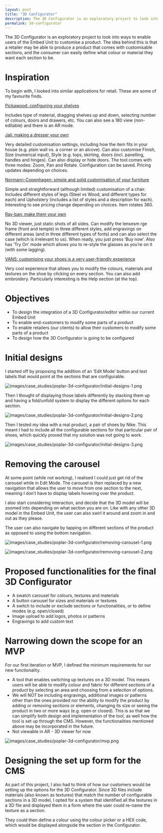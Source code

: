 ```yaml
---
layout: post
title: "3D Configurator"
description: The 3D Configurator is an exploratory project to look into ways to enable users of the Embed Unit to customise a product.
permalink: 3d-configurator
---
```

The 3D Configurator is an exploratory project to look into ways to enable users of the Embed Unit to customise a product. The idea behind this is that a retailer may be able to produce a product that comes with customisable sections, and the consumer can easily define what colour or material they want each section to be.

# Inspiration

To begin with, I looked into similar applications for retail. These are some of my favourite finds.

[Pickawood: configuring your shelves](https://www.pickawood.com/en/configurator/conf2)

Includes type of material, dragging shelves up and down, selecting number of colours, doors and drawers, etc. You can also see a 180 view (non-editable) and there is an AR mode.

[Jali: making a dresser your own](https://www.jali.co.uk/designer?id=A008)

Very detailed customisation settings, including how the item fits in your house (e.g. plain wall vs. a corner or an alcove). Can also customise Finish, Size (numerical input), Style (e.g. tops, skirting, doors (incl. panelling, handles and hinges). Can also display or hide doors. The tool comes with three modes: Zoom, Pan and Rotate. Configuration can be saved. Pricing updates depending on choices.

[Normann-Copenhagen: simple and solid customisation of your furniture](https://www.normann-copenhagen.com/en/Customize/FormChairFullUpholstery)

Simple and straightforward (although limited) customisation of a chair. Includes different styles of legs (Steel vs Wood, and different types for each) and Upholstery (includes a list of styles and a description for each). Interesting to see pricing change depending on choices. Item rotates 360.

[Ray-ban: make them your own](https://www.ray-ban.com/uk/customise/rb-2140-original-wayfarer-sunglasses)

No 3D viewer, just static shots of all sides. Can modify the lensesm rge frame (front and temple) in three different styles, add engravings on different areas (and in three different types of fonts) and can also select the case (which is irrelevant to us). When ready, you just press ‘Buy now’. Also has ‘Try On’ mode which allows you to re-style the glasses as you’re on it (with some lagging).

[VANS: customising your shoes is a very user-friendly experience](https://www.vans.co.uk/customizer.sk8-hi.html)

Very cool experience that allows you to modify the colours, materials and textures on the shoe by clicking on every section. You can also add embroidery. Particularly interesting is the Help section (at the top).

# Objectives

- To design the integration of a 3D Configurator/editor within our current Embed Unit
- To enable end-customers to modify some parts of a product
- To enable retailers (our clients) to allow their customers to modify some parts of a product
- To design how the 3D Configurator is going to be configured

# Initial designs

I started off by proposing the addition of an ‘Edit Mode’ button and text labels that would point at the sections that are configurable.

![images/case_studies/poplar-3d-configurator/initial-designs-1.png](images/case_studies/poplar-3d-configurator/initial-designs-1.png)

Then I thought of displaying those labels differently by stacking them up and having a fold/unfold system to display the different options for each section.

![images/case_studies/poplar-3d-configurator/initial-designs-2.png](images/case_studies/poplar-3d-configurator/initial-designs-2.png)

Then I tested my idea with a real product, a pair of shoes by Nike. This meant I had to include all the configurable sections for that particular pair of shoes, which quickly proved that my solution was not going to work.

![images/case_studies/poplar-3d-configurator/initial-designs-3.png](images/case_studies/poplar-3d-configurator/initial-designs-3.png)

# Removing the carousel

At some point (while not working), I realised I could just get rid of the carousel while in Edit Mode. The carousel is then replaced by a new navigation that allows the user to move from one section to the next, meaning I don’t have to display labels hovering over the product.

I also start considering interaction, and decide that the 3D model will be zoomed into depending on what section you are on. Like with any other 3D model in the Embed Unit, the user can also swirl it around and zoom in and out as they please.

The user can also navigate by tapping on different sections of the product as opposed to using the bottom navigation.

![images/case_studies/poplar-3d-configurator/removing-carousel-1.png](images/case_studies/poplar-3d-configurator/removing-carousel-1.png)

![images/case_studies/poplar-3d-configurator/removing-carousel-2.png](images/case_studies/poplar-3d-configurator/removing-carousel-2.png)

# Proposed functionalities for the final 3D Configurator

- A swatch carousel for colours, textures and materials
- A button carousel for sizes and materials or textures
- A switch to include or exclude sections or functionalities, or to define modes (e.g. open/closed)
- Image upload to add logos, photos or patterns
- Engravings to add custom text

# Narrowing down the scope for an MVP

For our first iteration or MVP, I defined the minimum requirements for our new functionality.

- A tool that enables switching up textures on a 3D model. This means users will be able to modify colour and fabric for different sections of a product by selecting an area and choosing from a selection of options.
- We will NOT be including engravings, additional images or patterns other than the ones provided nor the ability to modify the product by adding or removing sections or elements, changing its size or seeing the product in two or more ways (e.g. open or closed). This is so that we can simplify both design and implementation of the tool, as well how the tool is set up through the CMS. However, the functionalities mentioned above may be incorporated in the future.
- Not viewable in AR - 3D viewer for now

![images/case_studies/poplar-3d-configurator/mvp.png](images/case_studies/poplar-3d-configurator/mvp.png)

# Designing the set up form for the CMS

As part of this project, I also had to think of how our customers would be setting up the options for the 3D Configurator. Since 3D files include materials (also known as textures) that match the number of configurable sections in a 3D model, I opted for a system that identified all the textures in a 3D file and displayed them in a form where the user could re-name the texture as a section.

They could then define a colour using the colour picker or a HEX code, which would be displayed alongside the section in the Configurator.
